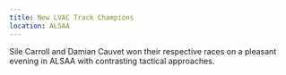 ```yaml
---
title: New LVAC Track Champions
location: ALSAA
---
```


Sile Carroll and Damian Cauvet won their respective races on a pleasant evening in ALSAA with contrasting tactical approaches.
